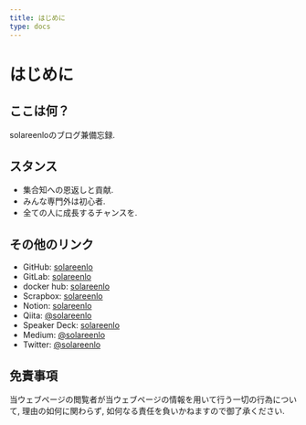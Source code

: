 ```yaml
---
title: はじめに
type: docs
---
```


# はじめに

## ここは何？
solareenloのブログ兼備忘録.

## スタンス
- 集合知への恩返しと貢献.
- みんな専門外は初心者.
- 全ての人に成長するチャンスを.

## その他のリンク
- GitHub: [solareenlo](https://github.com/solareenlo)
- GitLab: [solareenlo](https://gitlab.com/solareenlo)
- docker hub: [solareenlo](https://hub.docker.com/u/solareenlo)
- Scrapbox: [solareenlo](https://scrapbox.io/solareenlo)
- Notion: [solareenlo](https://notion.so/solareenlo)
- Qiita: [@solareenlo](https://qiita.com/solareenlo)
- Speaker Deck: [solareenlo](https://speakerdeck.com/solareenlo)
- Medium: [@solareenlo](https://medium.com/@solareenlo)
- Twitter: [@solareenlo](https://twitter.com/solareenlo)

## 免責事項
当ウェブページの閲覧者が当ウェブページの情報を用いて行う一切の行為について, 理由の如何に関わらず, 如何なる責任を負いかねますので御了承ください.

